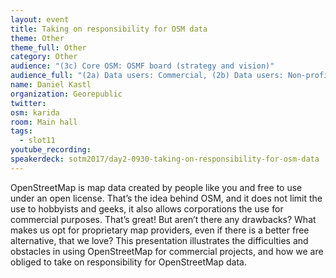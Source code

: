 ```yaml
---
layout: event
title: Taking on responsibility for OSM data
theme: Other
theme_full: Other
category: Other
audience: "(3c) Core OSM: OSMF board (strategy and vision)"
audience_full: "(2a) Data users: Commercial, (2b) Data users: Non-profit and public service"
name: Daniel Kastl
organization: Georepublic
twitter:
osm: karida
room: Main hall
tags:
  - slot11
youtube_recording:
speakerdeck: sotm2017/day2-0930-taking-on-responsibility-for-osm-data
---
```

OpenStreetMap is map data created by people like you and free to use under an open license. That’s the idea behind OSM, and it does not limit the use to hobbyists and geeks, it also allows corporations the use for commercial purposes. That’s great!
But aren’t there any drawbacks? What makes us opt for proprietary map providers, even if there is a better free alternative, that we love?
This presentation illustrates the difficulties and obstacles in using OpenStreetMap for commercial projects, and how we are obliged to take on responsibility for OpenStreetMap data.
